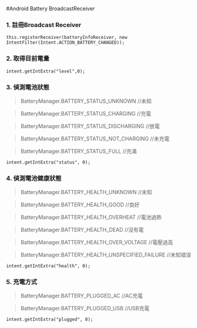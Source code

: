 #Android Battery BroadcastReceiver  

### 1. 註冊Broadcast Receiver  

	this.registerReceiver(batteryInfoReceiver, new IntentFilter(Intent.ACTION_BATTERY_CHANGED));

### 2. 取得目前電量

	intent.getIntExtra("level",0);

### 3. 偵測電池狀態  

> BatteryManager.BATTERY_STATUS_UNKNOWN //未知  

> BatteryManager.BATTERY_STATUS_CHARGING //充電  

> BatteryManager.BATTERY_STATUS_DISCHARGING //放電  

> BatteryManager.BATTERY_STATUS_NOT_CHARGING //未充電  

> BatteryManager.BATTERY_STATUS_FULL //充滿  

	intent.getIntExtra("status", 0);  

### 4. 偵測電池健康狀態  

> BatteryManager.BATTERY_HEALTH_UNKNOWN //未知  

> BatteryManager.BATTERY_HEALTH_GOOD //良好  

> BatteryManager.BATTERY_HEALTH_OVERHEAT //電池過熱  

> BatteryManager.BATTERY_HEALTH_DEAD //沒有電  

> BatteryManager.BATTERY_HEALTH_OVER_VOLTAGE //電壓過高  

>BatteryManager.BATTERY_HEALTH_UNSPECIFIED_FAILURE //未知错误

	intent.getIntExtra("health", 0);

### 5. 充電方式  

> BatteryManager.BATTERY_PLUGGED_AC //AC充電  

> BatteryManager.BATTERY_PLUGGED_USB //USB充電  

	intent.getIntExtra("plugged", 0);


